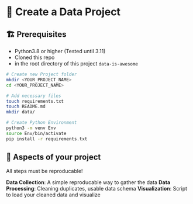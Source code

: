 # 🚀 Create a Data Project

## 🏗️ Prerequisites
- Python3.8 or higher (Tested until 3.11)
- Cloned this repo
- in the root directory of this project `data-is-awesome`

```bash
# Create new Project folder
mkdir <YOUR_PROJECT_NAME>
cd <YOUR_PROJECT_NAME>

# Add necessary files
touch requirements.txt
touch README.md
mkdir data/

# Create Python Environment
python3 -m venv Env
source Env/bin/activate
pip install -r requirements.txt
```

## 🧩 Aspects of your project
All steps must be reproducable!

**Data Collection**: A simple reproducable way to gather the data
**Data Processing**: Cleaning duplicates, usable data schema
**Visualization**: Script to load your cleaned data and visualize

